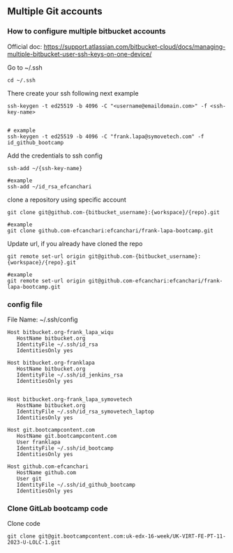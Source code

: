## Multiple Git accounts

### How to configure multiple bitbucket accounts
Official doc:
https://support.atlassian.com/bitbucket-cloud/docs/managing-multiple-bitbucket-user-ssh-keys-on-one-device/

Go to ~/.ssh
```
cd ~/.ssh
```

There create your ssh following next example
```
ssh-keygen -t ed25519 -b 4096 -C "<username@emaildomain.com>" -f <ssh-key-name>


# example 
ssh-keygen -t ed25519 -b 4096 -C "frank.lapa@symovetech.com" -f id_github_bootcamp
```


Add the credentials to ssh config
```
ssh-add ~/{ssh-key-name}

#example
ssh-add ~/id_rsa_efcanchari
```

clone a repository using specific account
```
git clone git@github.com-{bitbucket_username}:{workspace}/{repo}.git

#example
git clone github.com-efcanchari:efcanchari/frank-lapa-bootcamp.git
```


Update url, if you already have cloned the repo
```
git remote set-url origin git@github.com-{bitbucket_username}:{workspace}/{repo}.git

#example
git remote set-url origin git@github.com-efcanchari:efcanchari/frank-lapa-bootcamp.git
```


### config file
File Name: ~/.ssh/config
```
Host bitbucket.org-frank_lapa_wiqu
   HostName bitbucket.org
   IdentityFile ~/.ssh/id_rsa
   IdentitiesOnly yes

Host bitbucket.org-franklapa
   HostName bitbucket.org
   IdentityFile ~/.ssh/id_jenkins_rsa
   IdentitiesOnly yes


Host bitbucket.org-frank_lapa_symovetech
   HostName bitbucket.org
   IdentityFile ~/.ssh/id_rsa_symovetech_laptop
   IdentitiesOnly yes

Host git.bootcampcontent.com
   HostName git.bootcampcontent.com
   User franklapa
   IdentityFile ~/.ssh/id_bootcamp
   IdentitiesOnly yes

Host github.com-efcanchari
   HostName github.com
   User git
   IdentityFile ~/.ssh/id_github_bootcamp
   IdentitiesOnly yes
```

### Clone GitLab bootcamp code
Clone code
```
git clone git@git.bootcampcontent.com:uk-edx-16-week/UK-VIRT-FE-PT-11-2023-U-LOLC-1.git
```